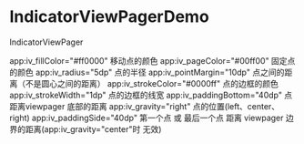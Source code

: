 # IndicatorViewPagerDemo
IndicatorViewPager


app:iv_fillColor="#ff0000"    移动点的颜色
app:iv_pageColor="#00ff00"    固定点的颜色
app:iv_radius="5dp"           点的半径
app:iv_pointMargin="10dp"     点之间的距离（不是圆心之间的距离）
app:iv_strokeColor="#0000ff"   点的边框的颜色
app:iv_strokeWidth="1dp"       点的边框的线宽
app:iv_paddingBottom="40dp"    点距离viewpager 底部的距离
app:iv_gravity="right"         点的位置(left、center、right)
app:iv_paddingSide="40dp"      第一个点 或 最后一个点  距离 viewpager 边界的距离(app:iv_gravity="center"时 无效)
